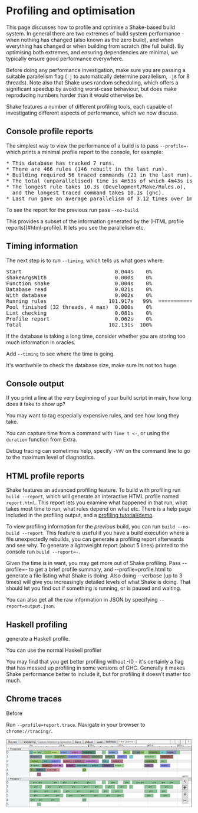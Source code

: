 # Profiling and optimisation

This page discusses how to profile and optimise a Shake-based build system. In general there are two extremes of build system performance - when nothing has changed (also known as the zero build), and when everything has changed or when building from scratch (the full build). By optimising both extremes, and ensuring dependencies are minimal, we typically ensure good performance everywhere.

Before doing any performance investigation, make sure you are passing a suitable parallelism flag (`-j` to automatically determine parallelism, `-j8` for 8 threads). Note also that Shake uses random scheduling, which offers a significant speedup by avoiding worst-case behaviour, but does make reproducing numbers harder than it would otherwise be.

Shake features a number of different profiling tools, each capable of investigating different aspects of performance, which we now discuss.

## Console profile reports

The simplest way to view the performance of a build is to pass `--profile=-` which prints a minimal profile report to the console, for example:

<pre>
<!-- nosyntax -->* This database has tracked 7 runs.
* There are 466 rules (146 rebuilt in the last run).
* Building required 56 traced commands (23 in the last run).
* The total (unparallelised) time is 4m53s of which 4m43s is traced commands.
* The longest rule takes 10.3s (Development/Make/Rules.o),
  and the longest traced command takes 10.1s (ghc).
* Last run gave an average parallelism of 3.12 times over 1m05s.
</pre>

To see the report for the previous run pass `--no-build`.

This provides a subset of the information generated by the (HTML profile reports)[#html-profile]. It lets you see the parallelism etc.

## Timing information

The next step is to run `--timing`, which tells us what goes where.

<pre>
<!-- nosyntax -->Start                              0.044s    0%
shakeArgsWith                      0.000s    0%
Function shake                     0.004s    0%
Database read                      0.021s    0%
With database                      0.002s    0%
Running rules                    101.917s   99%  =========================
Pool finished (32 threads, 4 max)  0.000s    0%
Lint checking                      0.081s    0%
Profile report                     0.062s    0%
Total                            102.131s  100%
</pre>

If the database is taking a long time, consider whether you are storing too much information in oracles.

Add `--timing` to see where the time is going.

It's worthwhile to check the database size, make sure its not too huge.


## Console output

If you print a line at the very beginning of your build script in main, how long does it take to show up?

You may want to tag especially expensive rules, and see how long they take.

You can capture time from a command with `Time t <-`, or using the `duration` function from Extra.

Debug tracing can sometimes help, specify `-VVV` on the command line to go to the maximum level of diagnostics.


<span class="target" id="html-profile"></span>

## HTML profile reports

Shake features an advanced profiling feature. To build with profiling run `build --report`, which will generate an interactive HTML profile named `report.html`. This report lets you examine what happened in that run, what takes most time to run, what rules depend on what etc. There is a help page included in the profiling output, and a [profiling tutorial/demo](https://cdn.rawgit.com/ndmitchell/shake/35fbe03c8d3bafeae17b58af89497ff3fdd54b22/html/demo.html).

To view profiling information for the _previous_ build, you can run `build --no-build --report`. This feature is useful if you have a build execution where a file unexpectedly rebuilds, you can generate a profiling report afterwards and see why. To generate a lightweight report (about 5 lines) printed to the console run `build --report=-`.

Given the time is in want, you may get more out of Shake profiling. Pass --profile=- to get a brief profile summary, and --profile=profile.html to generate a file listing what Shake is doing. Also doing --verbose (up to 3 times) will give you increasingly detailed levels of what Shake is doing. That should let you find out if something is running, or is paused and waiting.

You can also get all the raw information in JSON by specifying `--report=output.json`.

## Haskell profiling

generate a Haskell profile.

You can use the normal Haskell profiler

You may find that you get better profiling without -I0 - it's certainly a flag that has messed up profiling in some versions of GHC. Generally it makes Shake performance better to include it, but for profiling it doesn't matter too much.

## Chrome traces

Before 

Run `--profile=report.trace`. Navigate in your browser to `chrome://tracing/`.

![](profile-trace.png)
